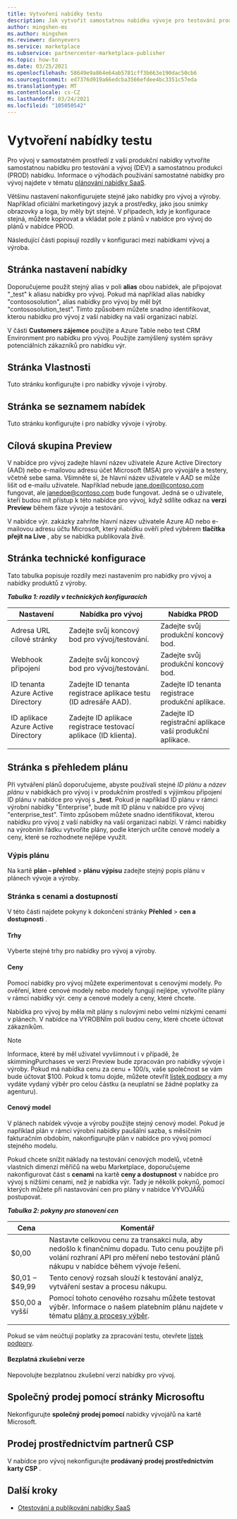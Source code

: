 ```yaml
---
title: Vytvoření nabídky testu
description: Jak vytvořit samostatnou nabídku vývoje pro testování produkční nabídky v programu pro komerční tržišti v partnerském centru Microsoftu.
author: mingshen-ms
ms.author: mingshen
ms.reviewer: dannyevers
ms.service: marketplace
ms.subservice: partnercenter-marketplace-publisher
ms.topic: how-to
ms.date: 03/25/2021
ms.openlocfilehash: 58649e9a864e64ab5781cff3b663e190dac50cb6
ms.sourcegitcommit: ed7376d919a66edcba3566efdee4bc3351c57eda
ms.translationtype: MT
ms.contentlocale: cs-CZ
ms.lasthandoff: 03/24/2021
ms.locfileid: "105050542"
---
```

# <a name="create-a-test-offer"></a>Vytvoření nabídky testu

Pro vývoj v samostatném prostředí z vaší produkční nabídky vytvoříte samostatnou nabídku pro testování a vývoj (DEV) a samostatnou produkci (PROD) nabídku. Informace o výhodách používání samostatné nabídky pro vývoj najdete v tématu [plánování nabídky SaaS](plan-saas-offer.md#test-offer).

Většinu nastavení nakonfigurujete stejně jako nabídky pro vývoj a výroby. Například oficiální marketingový jazyk a prostředky, jako jsou snímky obrazovky a loga, by měly být stejné. V případech, kdy je konfigurace stejná, můžete kopírovat a vkládat pole z plánů v nabídce pro vývoj do plánů v nabídce PROD.

Následující části popisují rozdíly v konfiguraci mezi nabídkami vývoj a výroba.

## <a name="offer-setup-page"></a>Stránka nastavení nabídky

Doporučujeme použít stejný alias v poli **alias** obou nabídek, ale připojovat "_test" k aliasu nabídky pro vývoj. Pokud má například alias nabídky "contososolution", alias nabídky pro vývoj by měl být "contososolution_test". Tímto způsobem můžete snadno identifikovat, kterou nabídku pro vývoj z vaší nabídky na vaší organizaci nabízí.

V části **Customers zájemce** použijte a Azure Table nebo test CRM Environment pro nabídku pro vývoj. Použijte zamýšlený systém správy potenciálních zákazníků pro nabídku výr.

## <a name="properties-page"></a>Stránka Vlastnosti

Tuto stránku konfigurujte i pro nabídky vývoje i výroby.

## <a name="offer-listing-page"></a>Stránka se seznamem nabídek

Tuto stránku konfigurujte i pro nabídky vývoje i výroby.

## <a name="preview-audience"></a>Cílová skupina Preview

V nabídce pro vývoj zadejte hlavní název uživatele Azure Active Directory (AAD) nebo e-mailovou adresu účet Microsoft (MSA) pro vývojáře a testery, včetně sebe sama. Všimněte si, že hlavní název uživatele v AAD se může lišit od e-mailu uživatele. Například nebude jane.doe@contoso.com fungovat, ale janedoe@contoso.com bude fungovat. Jedná se o uživatele, kteří budou mít přístup k této nabídce pro vývoj, když sdílíte odkaz na **verzi Preview** během fáze vývoje a testování.

V nabídce výr. zakázky zahrňte hlavní název uživatele Azure AD nebo e-mailovou adresu účtu Microsoft, který nabídku ověří před výběrem **tlačítka přejít na Live** , aby se nabídka publikovala živě.

## <a name="technical-configuration-page"></a>Stránka technické konfigurace

Tato tabulka popisuje rozdíly mezi nastavením pro nabídky pro vývoj a nabídky produktů z výroby.

***Tabulka 1: rozdíly v technických konfiguracích***

| Nastavení | Nabídka pro vývoj | Nabídka PROD |
| ------------ | ------------- | ------------- |
| Adresa URL cílové stránky | Zadejte svůj koncový bod pro vývoj/testování. | Zadejte svůj produkční koncový bod. |
| Webhook připojení | Zadejte svůj koncový bod pro vývoj/testování. | Zadejte svůj produkční koncový bod. |
| ID tenanta Azure Active Directory | Zadejte ID tenanta registrace aplikace testu (ID adresáře AAD). | Zadejte ID tenanta registrace produkční aplikace. |
| ID aplikace Azure Active Directory | Zadejte ID aplikace registrace testovací aplikace (ID klienta). | Zadejte ID registrační aplikace vaší produkční aplikace. |
||||

## <a name="plan-overview-page"></a>Stránka s přehledem plánu

Při vytváření plánů doporučujeme, abyste používali stejné _ID plánu_ a _název plánu_ v nabídkách pro vývoj i v produkčním prostředí s výjimkou připojení ID plánu v nabídce pro vývoj s **_test**. Pokud je například ID plánu v rámci výrobní nabídky "Enterprise", bude mít ID plánu v nabídce pro vývoj "enterprise_test". Tímto způsobem můžete snadno identifikovat, kterou nabídku pro vývoj z vaší nabídky na vaší organizaci nabízí. V rámci nabídky na výrobním řádku vytvoříte plány, podle kterých určíte cenové modely a ceny, které se rozhodnete nejlépe využít.

### <a name="plan-listing"></a>Výpis plánu

Na kartě **plán – přehled**  >  **plánu výpisu** zadejte stejný popis plánu v plánech vývoje a výroby.

### <a name="pricing-and-availability-page"></a>Stránka s cenami a dostupností

V této části najdete pokyny k dokončení stránky **Přehled**  >  **cen a dostupnosti** .

#### <a name="markets"></a>Trhy

Vyberte stejné trhy pro nabídky pro vývoj a výroby.

#### <a name="pricing"></a>Ceny

Pomocí nabídky pro vývoj můžete experimentovat s cenovými modely. Po ověření, které cenové modely nebo modely fungují nejlépe, vytvoříte plány v rámci nabídky výr. ceny a cenové modely a ceny, které chcete.

Nabídka pro vývoj by měla mít plány s nulovými nebo velmi nízkými cenami v plánech. V nabídce na VÝROBNÍm poli budou ceny, které chcete účtovat zákazníkům.

> [!NOTE]
> Informace, které by měl uživatel vyvšimnout i v případě, že skimmingPurchases ve verzi Preview bude zpracován pro nabídky vývoje i výroby. Pokud má nabídka cenu za cenu + 100/s, vaše společnost se vám bude účtovat $100. Pokud k tomu dojde, můžete otevřít [lístek podpory](support.md) a my vydáte vydaný výběr pro celou částku (a neuplatní se žádné poplatky za agenturu).

#### <a name="pricing-model"></a>Cenový model

V plánech nabídek vývoje a výroby použijte stejný cenový model. Pokud je například plán v rámci výrobní nabídky paušální sazba, s měsíčním fakturačním obdobím, nakonfigurujte plán v nabídce pro vývoj pomocí stejného modelu.

Pokud chcete snížit náklady na testování cenových modelů, včetně vlastních dimenzí měřičů na webu Marketplace, doporučujeme nakonfigurovat část s **cenami** na kartě **ceny a dostupnost** v nabídce pro vývoj s nižšími cenami, než je nabídka výr. Tady je několik pokynů, pomocí kterých můžete při nastavování cen pro plány v nabídce VÝVOJÁŘů postupovat.

***Tabulka 2: pokyny pro stanovení cen***

| Cena | Komentář |
| ------------ | ------------- |
| $0,00 | Nastavte celkovou cenu za transakci nula, aby nedošlo k finančnímu dopadu. Tuto cenu použijte při volání rozhraní API pro měření nebo testování plánů nákupu v nabídce během vývoje řešení. |
| $0,01 – $49,99 | Tento cenový rozsah slouží k testování analýz, vytváření sestav a procesu nákupu. |
| $50,00 a vyšší | Pomocí tohoto cenového rozsahu můžete testovat výběr. Informace o našem platebním plánu najdete v tématu [plány a procesy výběr](/partner-center/payout-policy-details). |
|||

Pokud se vám neúčtují poplatky za zpracování testu, otevřete [lístek podpory](support.md).

#### <a name="free-trial"></a>Bezplatná zkušební verze

Nepovolujte bezplatnou zkušební verzi nabídky pro vývoj.

## <a name="co-sell-with-microsoft-page"></a>Společný prodej pomocí stránky Microsoftu

Nekonfigurujte **společný prodej pomocí** nabídky vývojářů na kartě Microsoft.

## <a name="resell-through-csps"></a>Prodej prostřednictvím partnerů CSP

V nabídce pro vývoj nekonfigurujte **prodávaný prodej prostřednictvím karty CSP** .

## <a name="next-steps"></a>Další kroky

- [Otestování a publikování nabídky SaaS](test-publish-saas-offer.md)
